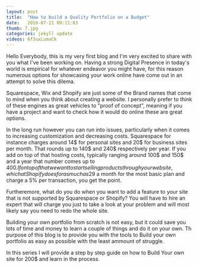 ```yaml
---
layout: post
title:  "How to build a Quality Portfolio on a Budget"
date:   2016-07-21 09:11:03
thumb: 7.jpg
categories: jekyll update
videos: 6f3uxLumaCk
---
```



Hello Everybody, this is my very first blog and I'm very excited to share with you what I've been working on. Having a strong Digital Presence in today's world is empirical for whatever endeavor you might have, for this reason numerous options for showcasing your work online have come out in an attempt to solve this dilema.

Squarespace, Wix and Shopify are just some of the Brand names that come to mind when you think about creating a website. I personally prefer to think of these engines as great vehicles to "proof of concept", meaning if you have a project and want to check how it would do online these are great options.

In the long run however you can run into issues, particularly when it comes to increasing customization and decreasing costs. Squarespace for instance charges around 14$ for personal sites and 20$ for business sites per month. That rounds up to 140$ and 240$ respectively per year. If you add on top of that hosting costs, typically ranging around 100$ and 150$ and a year that number comes up to 400$. If on top of that we want to start selling products through your website, which at Shopify does for as much as 29$ a month for the most basic plan and charge a 5% per transaction, you get the point.

Furtheremore, what do you do when you want to add a feature to your site that is not supported by Squarespace or Shopify? You will have to hire an expert that will charge you just to take a look at your problem and will most likely say you need to redo the whole site.

Building your own portfolio from scratch is not easy, but it could save you lots of time and money to learn a couple of things and do it on your own. Th purpose of this blog is to provide you with the tools to Build your own portfolio as easy as possible with the least ammount of struggle.

In this series I will provide a step by step guide on how to Build Your own site for 200$ and learn in the process.
